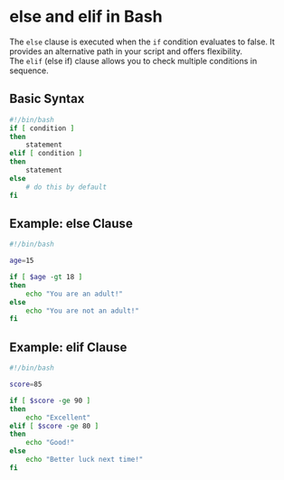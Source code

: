 # else and elif in Bash

The `else` clause is executed when the `if` condition evaluates to false. It provides an alternative path in your script and offers flexibility.  
The `elif` (else if) clause allows you to check multiple conditions in sequence.

## Basic Syntax

```bash
#!/bin/bash
if [ condition ]
then
    statement
elif [ condition ]
then
    statement
else
    # do this by default
fi
```

## Example: else Clause

```bash
#!/bin/bash

age=15

if [ $age -gt 18 ]
then
    echo "You are an adult!"
else
    echo "You are not an adult!"
fi
```

## Example: elif Clause

```bash
#!/bin/bash

score=85

if [ $score -ge 90 ]
then
    echo "Excellent"
elif [ $score -ge 80 ]
then
    echo "Good!"
else
    echo "Better luck next time!"
fi
```
